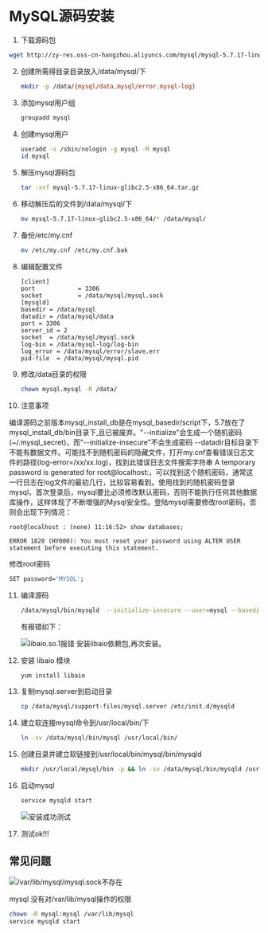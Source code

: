 # MySQL源码安装 

1. 下载源码包

```bash
wget http://zy-res.oss-cn-hangzhou.aliyuncs.com/mysql/mysql-5.7.17-linux-glibc2.5-x86_64.tar.gz
```

2. 创建所需得目录目录放入/data/mysql/下

   ```bash
   mkdir -p /data/{mysql/data,mysql/error,mysql-log}
   ```

3. 添加mysql用户组

   ```bash
   groupadd mysql
   ```

4. 创建mysql用户

   ```bash
   useradd -s /sbin/nologin -g mysql -M mysql
   id mysql
   ```

5. 解压mysql源码包

   ```bash
   tar -xvf mysql-5.7.17-linux-glibc2.5-x86_64.tar.gz
   ```

6. 移动解压后的文件到/data/mysql/下

   ```bash
   mv mysql-5.7.17-linux-glibc2.5-x86_64/* /data/mysql/
   ```

7. 备份/etc/my.cnf

   ```bash
   mv /etc/my.cnf /etc/my.cnf.bak
   ```

8. 编辑配置文件

   ```shell
   [client]
   port            = 3306
   socket          = /data/mysql/mysql.sock
   [mysqld]
   basedir = /data/mysql
   datadir = /data/mysql/data
   port = 3306
   server_id = 2
   socket  = /data/mysql/mysql.sock
   log-bin = /data/mysql-log/log-bin
   log_error = /data/mysql/error/slave.err
   pid-file  = /data/mysql/mysql.pid
   ```

9. 修改/data目录的权限

   ```bash
   chown mysql.mysql -R /data/
   ```

10. 注意事项

  编译源码之前版本mysql_install_db是在mysql_basedir/script下，5.7放在了mysql_install_db/bin目录下,且已被废弃。"--initialize"会生成一个随机密码(~/.mysql_secret)，而"--initialize-insecure"不会生成密码 --datadir目标目录下不能有数据文件。可能找不到随机密码的隐藏文件，打开my.cnf查看错误日志文件的路径(log-error=/xx/xx.log)，找到此错误日志文件搜索字符串 A temporary password is generated for root@localhost:，可以找到这个随机密码，通常这一行日志在log文件的最初几行，比较容易看到。使用找到的随机密码登录mysql，首次登录后，mysql要比必须修改默认密码，否则不能执行任何其他数据库操作，这样体现了不断增强的Mysql安全性。登陆mysql需要修改root密码，否则会出现下列情况：

  ```shell
  root@localhost : (none) 11:16:52> show databases;
  
  ERROR 1820 (HY000): You must reset your password using ALTER USER statement before executing this statement.
  ```

  修改root密码

  ```bash
  SET password='MYSQL';
  ```

11. 编译源码

    ```bash
    /data/mysql/bin/mysqld  --initialize-insecure --user=mysql --basedir=/data/mysql --datadir=/data/mysql/data/
    ```

    有报错如下：

    ![libaio.so.1报错](https://oss-md-pictures.oss-cn-hangzhou.aliyuncs.com/libaio_so_error.png)
    安装libaio依赖包,再次安装。

12. 安装 libaio 模块

    ```bash
    yum install libaio
    ```

13. 复制mysql.server到启动目录

    ```bash
    cp /data/mysql/support-files/mysql.server /etc/init.d/mysqld
    ```

14. 建立软连接mysql命令到/usr/local/bin/下

    ```bash
    ln -sv /data/mysql/bin/mysql /usr/local/bin/
    ```

    

15. 创建目录并建立软链接到/usr/local/bin/mysql/bin/mysqld

    ```bash
    mkdir /usr/local/mysql/bin -p && ln -sv /data/mysql/bin/mysqld /usr/local/mysql/bin/mysqld
    ```

16. 启动mysql

    ```bash
    service mysqld start
    ```

    ![安装成功测试](https://oss-md-pictures.oss-cn-hangzhou.aliyuncs.com/mysql-install-successful.png)

17. 测试ok!!!

## 常见问题

![/var/lib/mysql/mysql.sock不存在](https://oss-md-pictures.oss-cn-hangzhou.aliyuncs.com/mysql-installprolicy-error.png)

mysql 没有对/var/lib/mysql操作的权限

```bash
chown -R mysql:mysql /var/lib/mysql
service mysqld start
```

